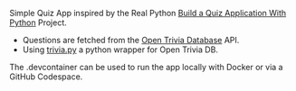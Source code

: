 Simple Quiz App inspired by the Real Python [Build a Quiz Application With Python](https://realpython.com/python-quiz-application/) Project.

- Questions are fetched from the [Open Trivia Database](https://opentdb.com/) API.
- Using [trivia.py](https://pypi.org/project/trivia.py/) a python wrapper for Open Trivia DB.

The .devcontainer can be used to run the app locally with Docker or via a GitHub Codespace. 